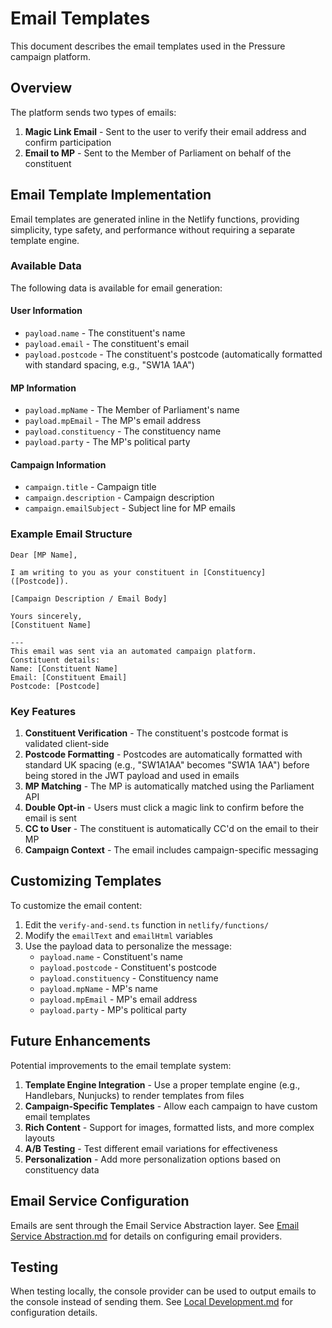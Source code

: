 # Email Templates

This document describes the email templates used in the Pressure campaign platform.

## Overview

The platform sends two types of emails:

1. **Magic Link Email** - Sent to the user to verify their email address and confirm participation
2. **Email to MP** - Sent to the Member of Parliament on behalf of the constituent

## Email Template Implementation

Email templates are generated inline in the Netlify functions, providing simplicity, type safety, and performance without requiring a separate template engine.

### Available Data

The following data is available for email generation:

#### User Information

- `payload.name` - The constituent's name
- `payload.email` - The constituent's email
- `payload.postcode` - The constituent's postcode (automatically formatted with standard spacing, e.g., "SW1A 1AA")

#### MP Information

- `payload.mpName` - The Member of Parliament's name
- `payload.mpEmail` - The MP's email address
- `payload.constituency` - The constituency name
- `payload.party` - The MP's political party

#### Campaign Information

- `campaign.title` - Campaign title
- `campaign.description` - Campaign description
- `campaign.emailSubject` - Subject line for MP emails

### Example Email Structure

```
Dear [MP Name],

I am writing to you as your constituent in [Constituency] ([Postcode]).

[Campaign Description / Email Body]

Yours sincerely,
[Constituent Name]

---
This email was sent via an automated campaign platform.
Constituent details:
Name: [Constituent Name]
Email: [Constituent Email]
Postcode: [Postcode]
```

### Key Features

1. **Constituent Verification** - The constituent's postcode format is validated client-side
2. **Postcode Formatting** - Postcodes are automatically formatted with standard UK spacing (e.g., "SW1A1AA" becomes "SW1A 1AA") before being stored in the JWT payload and used in emails
3. **MP Matching** - The MP is automatically matched using the Parliament API
4. **Double Opt-in** - Users must click a magic link to confirm before the email is sent
5. **CC to User** - The constituent is automatically CC'd on the email to their MP
6. **Campaign Context** - The email includes campaign-specific messaging

## Customizing Templates

To customize the email content:

1. Edit the `verify-and-send.ts` function in `netlify/functions/`
2. Modify the `emailText` and `emailHtml` variables
3. Use the payload data to personalize the message:
   - `payload.name` - Constituent's name
   - `payload.postcode` - Constituent's postcode
   - `payload.constituency` - Constituency name
   - `payload.mpName` - MP's name
   - `payload.mpEmail` - MP's email address
   - `payload.party` - MP's political party

## Future Enhancements

Potential improvements to the email template system:

1. **Template Engine Integration** - Use a proper template engine (e.g., Handlebars, Nunjucks) to render templates from files
2. **Campaign-Specific Templates** - Allow each campaign to have custom email templates
3. **Rich Content** - Support for images, formatted lists, and more complex layouts
4. **A/B Testing** - Test different email variations for effectiveness
5. **Personalization** - Add more personalization options based on constituency data

## Email Service Configuration

Emails are sent through the Email Service Abstraction layer. See [Email Service Abstraction.md](./Email%20Service%20Abstraction.md) for details on configuring email providers.

## Testing

When testing locally, the console provider can be used to output emails to the console instead of sending them. See [Local Development.md](./Local%20Development.md) for configuration details.
